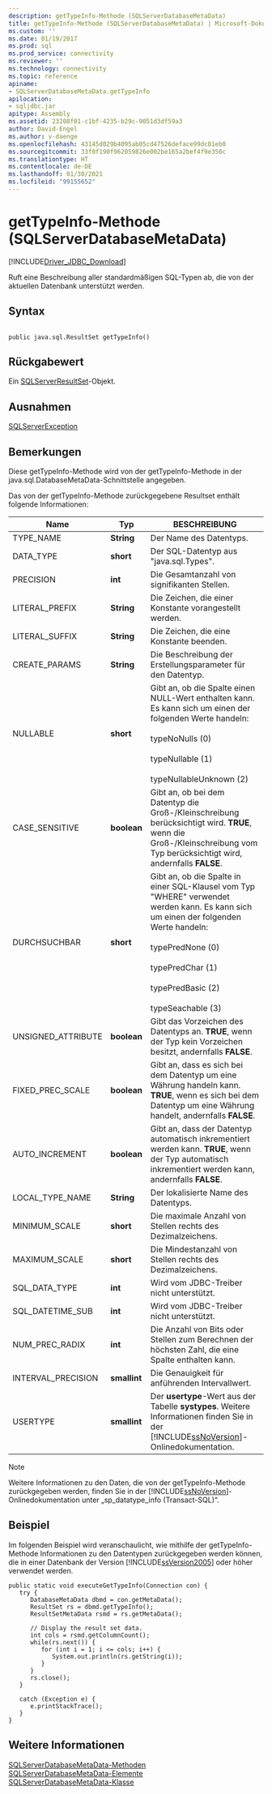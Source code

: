 ```yaml
---
description: getTypeInfo-Methode (SQLServerDatabaseMetaData)
title: getTypeInfo-Methode (SQLServerDatabaseMetaData) | Microsoft-Dokumentation
ms.custom: ''
ms.date: 01/19/2017
ms.prod: sql
ms.prod_service: connectivity
ms.reviewer: ''
ms.technology: connectivity
ms.topic: reference
apiname:
- SQLServerDatabaseMetaData.getTypeInfo
apilocation:
- sqljdbc.jar
apitype: Assembly
ms.assetid: 23208f01-c1bf-4235-b29c-9051d3df59a3
author: David-Engel
ms.author: v-daenge
ms.openlocfilehash: 43145d029b4095ab05cd47526deface99dc81eb0
ms.sourcegitcommit: 33f0f190f962059826e002be165a2bef4f9e350c
ms.translationtype: HT
ms.contentlocale: de-DE
ms.lasthandoff: 01/30/2021
ms.locfileid: "99155652"
---
```

# <a name="gettypeinfo-method-sqlserverdatabasemetadata"></a>getTypeInfo-Methode (SQLServerDatabaseMetaData)
[!INCLUDE[Driver_JDBC_Download](../../../includes/driver_jdbc_download.md)]

  Ruft eine Beschreibung aller standardmäßigen SQL-Typen ab, die von der aktuellen Datenbank unterstützt werden.  
  
## <a name="syntax"></a>Syntax  
  
```  
  
public java.sql.ResultSet getTypeInfo()  
```  
  
## <a name="return-value"></a>Rückgabewert  
 Ein [SQLServerResultSet](../../../connect/jdbc/reference/sqlserverresultset-class.md)-Objekt.  
  
## <a name="exceptions"></a>Ausnahmen  
 [SQLServerException](../../../connect/jdbc/reference/sqlserverexception-class.md)  
  
## <a name="remarks"></a>Bemerkungen  
 Diese getTypeInfo-Methode wird von der getTypeInfo-Methode in der java.sql.DatabaseMetaData-Schnittstelle angegeben.  
  
 Das von der getTypeInfo-Methode zurückgegebene Resultset enthält folgende Informationen:  
  
|Name|Typ|BESCHREIBUNG|  
|----------|----------|-----------------|  
|TYPE_NAME|**String**|Der Name des Datentyps.|  
|DATA_TYPE|**short**|Der SQL-Datentyp aus "java.sql.Types".|  
|PRECISION|**int**|Die Gesamtanzahl von signifikanten Stellen.|  
|LITERAL_PREFIX|**String**|Die Zeichen, die einer Konstante vorangestellt werden.|  
|LITERAL_SUFFIX|**String**|Die Zeichen, die eine Konstante beenden.|  
|CREATE_PARAMS|**String**|Die Beschreibung der Erstellungsparameter für den Datentyp.|  
|NULLABLE|**short**|Gibt an, ob die Spalte einen NULL-Wert enthalten kann. Es kann sich um einen der folgenden Werte handeln:<br /><br /> typeNoNulls (0)<br /><br /> typeNullable (1)<br /><br /> typeNullableUnknown (2)|  
|CASE_SENSITIVE|**boolean**|Gibt an, ob bei dem Datentyp die Groß-/Kleinschreibung berücksichtigt wird. **TRUE**, wenn die Groß-/Kleinschreibung vom Typ berücksichtigt wird, andernfalls **FALSE**.|  
|DURCHSUCHBAR|**short**|Gibt an, ob die Spalte in einer SQL-Klausel vom Typ "WHERE" verwendet werden kann. Es kann sich um einen der folgenden Werte handeln:<br /><br /> typePredNone (0)<br /><br /> typePredChar (1)<br /><br /> typePredBasic (2)<br /><br /> typeSeachable (3)|  
|UNSIGNED_ATTRIBUTE|**boolean**|Gibt das Vorzeichen des Datentyps an. **TRUE**, wenn der Typ kein Vorzeichen besitzt, andernfalls **FALSE**.|  
|FIXED_PREC_SCALE|**boolean**|Gibt an, dass es sich bei dem Datentyp um eine Währung handeln kann. **TRUE**, wenn es sich bei dem Datentyp um eine Währung handelt, andernfalls **FALSE**.|  
|AUTO_INCREMENT|**boolean**|Gibt an, dass der Datentyp automatisch inkrementiert werden kann. **TRUE**, wenn der Typ automatisch inkrementiert werden kann, andernfalls **FALSE**.|  
|LOCAL_TYPE_NAME|**String**|Der lokalisierte Name des Datentyps.|  
|MINIMUM_SCALE|**short**|Die maximale Anzahl von Stellen rechts des Dezimalzeichens.|  
|MAXIMUM_SCALE|**short**|Die Mindestanzahl von Stellen rechts des Dezimalzeichens.|  
|SQL_DATA_TYPE|**int**|Wird vom JDBC-Treiber nicht unterstützt.|  
|SQL_DATETIME_SUB|**int**|Wird vom JDBC-Treiber nicht unterstützt.|  
|NUM_PREC_RADIX|**int**|Die Anzahl von Bits oder Stellen zum Berechnen der höchsten Zahl, die eine Spalte enthalten kann.|  
|INTERVAL_PRECISION|**smallint**|Die Genauigkeit für anführenden Intervallwert.|  
|USERTYPE|**smallint**|Der **usertype**-Wert aus der Tabelle **systypes**. Weitere Informationen finden Sie in der [!INCLUDE[ssNoVersion](../../../includes/ssnoversion-md.md)]-Onlinedokumentation.|  
  
> [!NOTE]  
>  Weitere Informationen zu den Daten, die von der getTypeInfo-Methode zurückgegeben werden, finden Sie in der [!INCLUDE[ssNoVersion](../../../includes/ssnoversion-md.md)]-Onlinedokumentation unter „sp_datatype_info (Transact-SQL)“.  
  
## <a name="example"></a>Beispiel  
 Im folgenden Beispiel wird veranschaulicht, wie mithilfe der getTypeInfo-Methode Informationen zu den Datentypen zurückgegeben werden können, die in einer Datenbank der Version [!INCLUDE[ssVersion2005](../../../includes/ssversion2005-md.md)] oder höher verwendet werden.  
  
```  
public static void executeGetTypeInfo(Connection con) {  
   try {  
      DatabaseMetaData dbmd = con.getMetaData();  
      ResultSet rs = dbmd.getTypeInfo();  
      ResultSetMetaData rsmd = rs.getMetaData();  
  
      // Display the result set data.  
      int cols = rsmd.getColumnCount();  
      while(rs.next()) {  
         for (int i = 1; i <= cols; i++) {  
            System.out.println(rs.getString(i));  
         }  
      }  
      rs.close();  
   }   
  
   catch (Exception e) {  
      e.printStackTrace();  
   }  
}  
```  
  
## <a name="see-also"></a>Weitere Informationen  
 [SQLServerDatabaseMetaData-Methoden](../../../connect/jdbc/reference/sqlserverdatabasemetadata-methods.md)   
 [SQLServerDatabaseMetaData-Elemente](../../../connect/jdbc/reference/sqlserverdatabasemetadata-members.md)   
 [SQLServerDatabaseMetaData-Klasse](../../../connect/jdbc/reference/sqlserverdatabasemetadata-class.md)  
  
  
